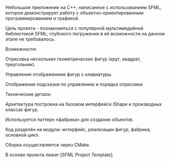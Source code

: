 Небольшое приложение на C++, написанное с использованием SFML, которое демонстрирует работу с объектно-ориентированным программированием и графикой.

Цель проекта - познакомиться с популярной мультимедийной библиотекой SFML; глубокого погружения в её возможности на данном этапе не требовалось.

Возможности:

Отрисовка нескольких геометрических фигур (круг, квадрат, треугольник).

Управление отображением фигур с клавиатуры.

Отображение подсказки по управлению и порядка отрисовки.

Технические детали:

Архитектура построена на базовом интерфейсе IShape и производных классах фигур.

Используется паттерн «фабрика» для создания объектов.

Код разделён на модули: интерфейс, реализации фигур, фабрика, основной цикл.

Сборка осуществляется через CMake.

В основе проекта лежит [SFML Project Template].
